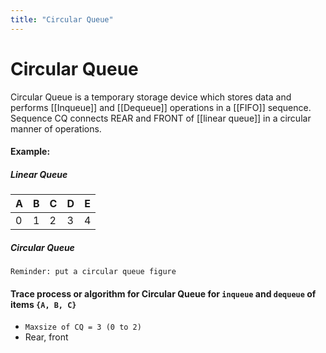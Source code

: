 ```yaml
---
title: "Circular Queue"
---
```


# Circular Queue

Circular Queue is a temporary storage device which stores data and performs [[Inqueue]] and [[Dequeue]] operations in a [[FIFO]] sequence. Sequence CQ connects REAR and FRONT of [[linear queue]] in a circular manner of operations.

#### Example:

##### Linear Queue
| A   | B   | C   | D   | E   |
| --- | --- | --- | --- | --- |
| 0   | 1   | 2   | 3   | 4   |

##### Circular Queue
``Reminder: put a circular queue figure``

#### Trace process or algorithm for Circular Queue for `inqueue` and `dequeue` of items `{A, B, C}`
- `Maxsize of CQ = 3 (0 to 2)`
- Rear, front
